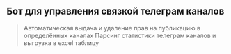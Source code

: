 ## Бот для управления связкой телеграм каналов
> Автоматическая выдача и удаление прав на публикацию в определённых каналах
> Парсинг статистики телеграм каналов и выгрузка в excel таблицу
